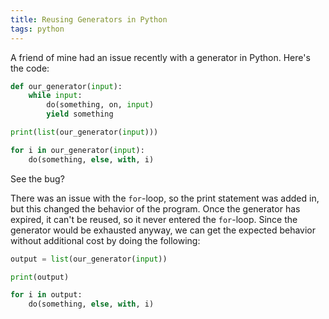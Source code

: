 ```yaml
---
title: Reusing Generators in Python
tags: python
---
```


A friend of mine had an issue recently with a generator in Python. Here's the code:

~~~ Python
def our_generator(input):
    while input:
        do(something, on, input)
        yield something

print(list(our_generator(input)))

for i in our_generator(input):
    do(something, else, with, i)
~~~

See the bug?

There was an issue with the `for`-loop, so the print statement was added in, but this changed the behavior of the program. Once the generator has expired, it can't be reused, so it never entered the `for`-loop. Since the generator would be exhausted anyway, we can get the expected behavior without additional cost by doing the following:

~~~ Python
output = list(our_generator(input))

print(output)

for i in output:
    do(something, else, with, i)
~~~
